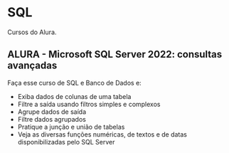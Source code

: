 # SQL

Cursos do Alura.

## ALURA - Microsoft SQL Server 2022: consultas avançadas
Faça esse curso de SQL e Banco de Dados e:
* Exiba dados de colunas de uma tabela
* Filtre a saída usando filtros simples e complexos
* Agrupe dados de saída
* Filtre dados agrupados
* Pratique a junção e união de tabelas
* Veja as diversas funções numéricas, de textos e de datas disponibilizadas pelo SQL Server
